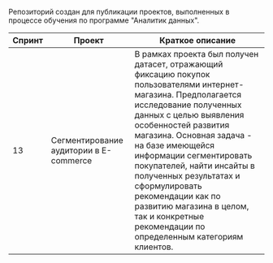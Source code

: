 Репозиторий создан для публикации проектов, выполненных в процессе обучения по программе "Аналитик данных".

| Спринт | Проект | Краткое описание |
--- | --- | ---
| 13 |Сегментирование аудитории в E-commerce | В рамках проекта был получен датасет, отражающий фиксацию покупок пользователями интернет-магазина. Предполагается исследование полученных данных с целью выявления особенностей развития магазина. Основная задача - на базе имеющейся информации сегментировать покупателей, найти инсайты в полученных результатах и сформулировать рекомендации как по развитию магазина в целом, так и конкретные рекомендации по определенным категориям клиентов.  |
